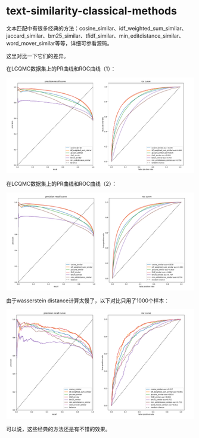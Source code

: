 # text-similarity-classical-methods

文本匹配中有很多经典的方法：cosine_similar、idf_weighted_sum_similar、jaccard_similar、bm25_similar、tfidf_similar、min_editdistance_similar、word_mover_similar等等，详细可参看源码。

这里对比一下它们的差异。


在LCQMC数据集上的PR曲线和ROC曲线（1）：

![](asset/ts1.png)

在LCQMC数据集上的PR曲线和ROC曲线（2）：

![](asset/ts1.1.png)

由于wasserstein distance计算太慢了，以下对比只用了1000个样本：

![](asset/ts2.png)

可以说，这些经典的方法还是有不错的效果。

